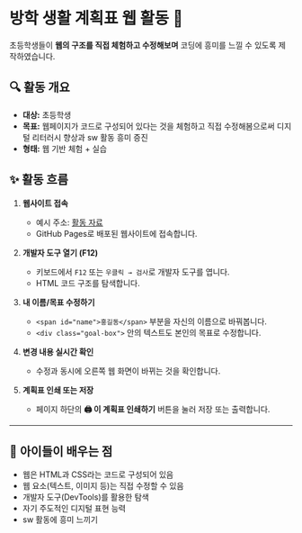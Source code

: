 # 방학 생활 계획표 웹 활동 📝

초등학생들이 **웹의 구조를 직접 체험하고 수정해보며** 코딩에 흥미를 느낄 수 있도록 제작하였습니다.




## 🔍 활동 개요

- **대상:** 초등학생
- **목표:** 웹페이지가 코드로 구성되어 있다는 것을 체험하고 직접 수정해봄으로써 디지털 리터러시 향상과 sw 활동 흥미 증진
- **형태:** 웹 기반 체험 + 실습



## ✨ 활동 흐름

1. **웹사이트 접속**
   - 예시 주소: [활동 자료](https://chw1230.github.io/H-jumpShcool/)
   - GitHub Pages로 배포된 웹사이트에 접속합니다.

2. **개발자 도구 열기 (F12)**
   - 키보드에서 `F12` 또는 `우클릭 → 검사`로 개발자 도구를 엽니다.
   - HTML 코드 구조를 탐색합니다.

3. **내 이름/목표 수정하기**
   - `<span id="name">홍길동</span>` 부분을 자신의 이름으로 바꿔봅니다.
   - `<div class="goal-box">` 안의 텍스트도 본인의 목표로 수정합니다.

4. **변경 내용 실시간 확인**
   - 수정과 동시에 오른쪽 웹 화면이 바뀌는 것을 확인합니다.

5. **계획표 인쇄 또는 저장**
   - 페이지 하단의 **🖨️ 이 계획표 인쇄하기** 버튼을 눌러 저장 또는 출력합니다.

---

## 🧠 아이들이 배우는 점

- 웹은 HTML과 CSS라는 코드로 구성되어 있음
- 웹 요소(텍스트, 이미지 등)는 직접 수정할 수 있음
- 개발자 도구(DevTools)를 활용한 탐색
- 자기 주도적인 디지털 표현 능력
- sw 활동에 흥미 느끼기
